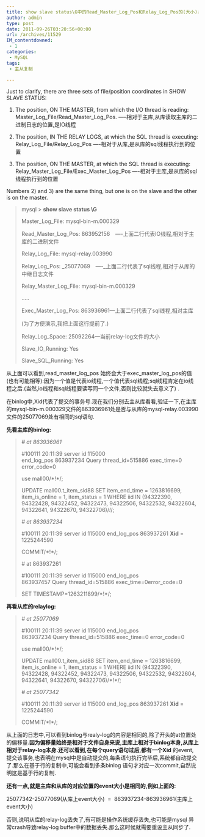 ```yaml
---
title: show slave status\G中的Read_Master_Log_Pos和Relay_Log_Pos的(大小)关系
author: admin
type: post
date: 2011-09-26T03:20:56+00:00
url: /archives/11529
IM_contentdowned:
 - 1
categories:
 - MySQL
tags:
 - 主从复制

---
```

Just to clarify, there are three sets of file/position coordinates in SHOW SLAVE STATUS:

1) The position, ON THE MASTER, from which the I/O thread is reading: Master_Log_File/Read_Master_Log_Pos. —–相对于主库,从库读取主库的二进制日志的位置,是IO线程

2) The position, IN THE RELAY LOGS, at which the SQL thread is executing: Relay_Log_File/Relay_Log_Pos —-相对于从库,是从库的sql线程执行到的位置

3) The position, ON THE MASTER, at which the SQL thread is executing: Relay_Master_Log_File/Exec_Master_Log_Pos —-相对于主库,是从库的sql线程执行到的位置

Numbers 2) and 3) are the same thing, but one is on the slave and the other is on the master.

> mysql > **show slave status \G**
>
> Master\_Log\_File: mysql-bin-m.000329
>
> Read\_Master\_Log_Pos: 863952156　—-上面二行代表IO线程,相对于主库的二进制文件
>
>
>
> Relay\_Log\_File: mysql-relay.003990
>
> Relay\_Log\_Pos: _25077069　—-_上面二行代表了sql线程,相对于从库的中继日志文件
>
> Relay\_Master\_Log_File: mysql-bin-m.000329
>
> …..
>
> Exec\_Master\_Log_Pos: 863936961—上面二行代表了sql线程,相对主库
>
> (为了方便演示,我把上面这行提前了.)
>
> Relay\_Log\_Space: 25092264—当前relay-log文件的大小
>
> Slave\_IO\_Running: Yes
>
> Slave\_SQL\_Running: Yes

从上面可以看到,read\_master\_log\_pos 始终会大于exec\_master\_log\_pos的值(也有可能相等):因为一个值是代表io线程,一个值代表sql线程;sql线程肯定在io线程之后.(当然,io线程和sql线程要读写同一个文件,否则比较就失去意义了) .

在binlog中,Xid代表了提交的事务号.现在我们分别去主从库看看,验证一下,在主库的mysql-bin-m.000329文件的863936961处是否与从库的mysql-relay.003990文件的25077069处有相同的sql语句.

**先看主库的binlog:**

> _# at 863936961_
>
> #100111 20:11:39 server id 115000 end\_log\_pos 863937234 Query thread\_id=515886 exec\_time=0 error_code=0
>
> use mall00/\*!\*/;
>
> UPDATE mall00.t_item_sid88 SET item_end_time = 1263816699, item_is_online = 1, item_status = 1 WHERE iid IN (94322390, 94322428, 94322452, 94322473, 94322506, 94322532, 94322604, 94322641, 94322670, 94322706)/*!*/;
>
> _\# at 863937234_
>
> #100111 20:11:39 server id 115000 end\_log\_pos 863937261 **Xid** = 1225244590
>
> COMMIT/\*!\*/;
>
> \# at 863937261
>
> #100111 20:11:39 server id 115000 end\_log\_pos 863937457 Query thread\_id=515886 exec\_time=0error_code=0
>
> SET TIMESTAMP=1263211899/\*!\*/;

**再看从库的relaylog:**

> _# at 25077069_
>
> #100111 20:11:39 server id 115000 end\_log\_pos 863937234 Query thread\_id=515886 exec\_time=0 error_code=0
>
> use mall00/\*!\*/;
>
> UPDATE mall00.t\_item\_sid88 SET item\_end\_time = 1263816699, item\_is\_online = 1, item_status = 1 WHERE iid IN (94322390, 94322428, 94322452, 94322473, 94322506, 94322532, 94322604, 94322641, 94322670, 94322706)/\*!\*/;
>
> _\# at 25077342_
>
> #100111 20:11:39 server id 115000 end\_log\_pos 863937261 **Xid** = 1225244590
>
> COMMIT/\*!\*/;

从上面的日志中,可以看到binlog与realy-log的内容是相同的,除了开头的at位置处的偏移量.**因为偏移量始终是相对于文件自身来说,主库上相对于binlog本身,从库上相对于relay-log本身.**还可以看到,在每个query语句过后,都有一个**Xid** 的event,提交该事务,也表明在mysql中是自动提交的,每条语句执行完毕后,系统都自动提交了.那么在基于行的复制中,可能会看到多条binlog 语句才对应一次commit,自然说明这是基于行的复制.

**还有一点,就是主库和从库的对应位置的event大小是相同的,例如上面的:**

25077342-25077069(从库上event大小)  =  863937234-863936961(主库上event大小)

否则,说明从库的relay-log丢失了,有可能是操作系统缓存丢失,也可能是mysql 异常crash导致relay-log buffer中的数据丢失.那么这时候就需要重设主从同步了.